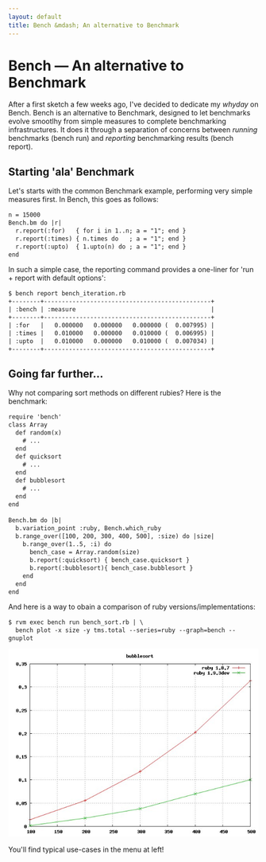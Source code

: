 ```yaml
---
layout: default
title: Bench &mdash; An alternative to Benchmark
---
```

# Bench &mdash; An alternative to Benchmark

After a first sketch a few weeks ago, I've decided to dedicate my *whyday* on Bench. Bench is an alternative to Benchmark, designed to let benchmarks evolve smootlhy from simple measures to complete benchmarking infrastructures. It does it through a separation of concerns between *running* benchmarks (bench run) and *reporting* benchmarking results (bench report). 

## Starting 'ala' Benchmark

Let's starts with the common Benchmark example, performing very simple measures first. In Bench, this goes as follows:

    n = 15000
    Bench.bm do |r|
      r.report(:for)   { for i in 1..n; a = "1"; end }
      r.report(:times) { n.times do   ; a = "1"; end }
      r.report(:upto)  { 1.upto(n) do ; a = "1"; end }
    end

In such a simple case, the reporting command provides a one-liner for 'run + report with default options':

    $ bench report bench_iteration.rb
    +--------+-----------------------------------------------+
    | :bench | :measure                                      |
    +--------+-----------------------------------------------+
    | :for   |   0.000000   0.000000   0.000000 (  0.007995) |
    | :times |   0.010000   0.000000   0.010000 (  0.006995) |
    | :upto  |   0.010000   0.000000   0.010000 (  0.007034) |
    +--------+-----------------------------------------------+

## Going far further...

Why not comparing sort methods on different rubies? Here is the benchmark:

    require 'bench'
    class Array
      def random(x) 
        # ...
      end
      def quicksort
        # ...
      end
      def bubblesort
        # ...
      end
    end
    
    Bench.bm do |b|
      b.variation_point :ruby, Bench.which_ruby
      b.range_over([100, 200, 300, 400, 500], :size) do |size|
        b.range_over(1..5, :i) do
          bench_case = Array.random(size)
          b.report(:quicksort) { bench_case.quicksort }
          b.report(:bubblesort){ bench_case.bubblesort }
        end
      end
    end

And here is a way to obain a comparison of ruby versions/implementations:

    $ rvm exec bench run bench_sort.rb | \
      bench plot -x size -y tms.total --series=ruby --graph=bench --gnuplot

![Comparing Bubblesort complexity with Bench](/images/bubblesort-rubies.jpeg)

You'll find typical use-cases in the menu at left!
